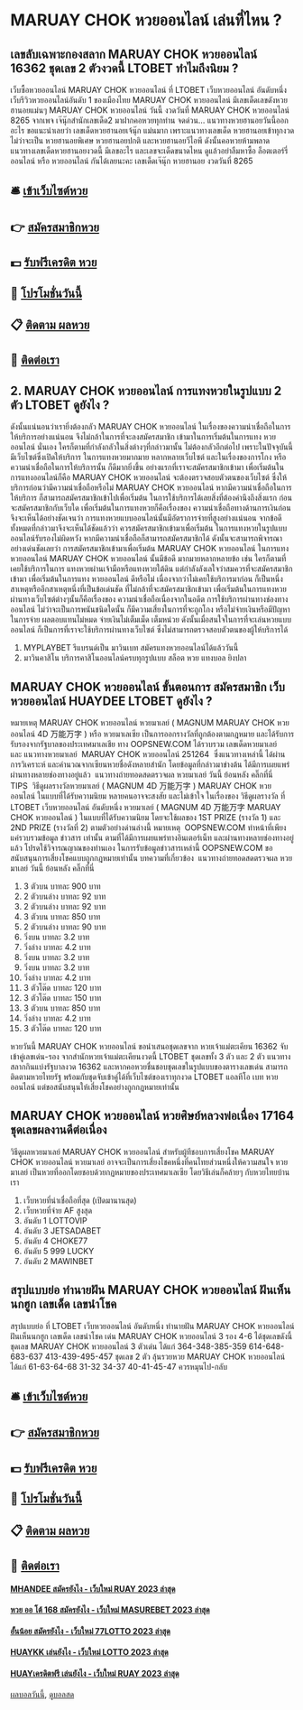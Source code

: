 # MARUAY CHOK หวยออนไลน์ เล่นที่ไหน ?
## เลขลับเฉพาะกองสลาก MARUAY CHOK หวยออนไลน์ 16362 ชุดเลข 2 ตัวงวดนี้ LTOBET ทำไมถึงนิยม ?
เว็บซื้อหวยออนไลน์ MARUAY CHOK หวยออนไลน์ ที่ LTOBET เว็บหวยออนไลน์ อันดับหนึ่ง เว็บรีวิวหวยออนไลน์อันดับ 1 ของเมืองไทย MARUAY CHOK หวยออนไลน์ มีเลขเด็ดเลขดังหวยฮานอยแม่นๆ MARUAY CHOK หวยออนไลน์ วันนี้ งวดวันที่ MARUAY CHOK หวยออนไลน์ 8265 จากเพจ เจ๊นุ๊กสำนักเลขเด็ด2 มาฝากคอหวยทุกท่าน จดด่วน… แนวทางหวยฮานอยวันนี้ออกอะไร ขอแนะนำเลยว่า เลขเด็ดหวยฮานอยเจ้นุ๊ก แม่นมาก เพราะแนวทางเลขเด็ด หวยฮานอยเข้าทุกงวด ไม่ว่าจะเป็น หวยฮานอยพิเศษ หวยฮานอยปกติ และหวยฮานอยวีไอพี ดังนั้นคอหวยห้ามพลาด แนวทางเลขเด็ดหวยฮานอยงวดนี้ มีเลขอะไร และเลขจะเด็ดขนาดไหน ดูแล้วอย่าลืมหาซื้อ ล็อตเตอร์รี่ออนไลน์ หรือ หวยออนไลน์ กันได้เลยนะคะ
เลขเด็ดเจ๊นุ๊ก หวยฮานอย งวดวันที่ 8265

## 🛎 [เข้าเว็บไซต์หวย](https://bit.ly/3BG5bNw)
## 👉 [สมัครสมาชิกหวย](https://bit.ly/3BG5bNw)
## 💵 [รับฟรีเครดิต หวย](https://bit.ly/3C3mvgS)
## 👑 [โปรโมชั่นวันนี้](https://bit.ly/3C3mvgS)
## 📋 [ติดตาม ผลหวย](https://bit.ly/3C3mvgS)
## 📱 [ติดต่อเรา](https://bit.ly/3C3mvgS)

## 2. MARUAY CHOK หวยออนไลน์ การแทงหวยในรูปแบบ 2 ตัว LTOBET ดูยังไง ?
ดังนั้นแน่นอนว่าเรายิ่งต้องกลัว MARUAY CHOK หวยออนไลน์ ในเรื่องของความน่าเชื่อถือในการให้บริการอย่างแน่นอน จึงไม่กล้าในการที่จะลงสมัครสมาชิก เข้ามาในการเริ่มต้นในการแทง หวยออนไลน์ นั่นเอง ใครก็ตามที่กำลังกลัวในสิ่งต่างๆที่กล่าวมานั้น ไม่ต้องกลัวอีกต่อไป เพราะในปัจจุบันนี้มีเว็บไซต์ซึ่งเปิดให้บริการ ในการแทงหวยมากมาย หลากหลายเว็บไซต์ และในเรื่องของการโกง หรือความน่าเชื่อถือในการให้บริการนั้น ก็ดีมากยิ่งขึ้น อย่างแรกที่เราจะสมัครสมาชิกเข้ามา เพื่อเริ่มต้นในการแทงออนไลน์ก็คือ MARUAY CHOK หวยออนไลน์ จะต้องตรวจสอบตัวตนของเว็บไซต์ ซึ่งให้บริการก่อนว่ามีความน่าเชื่อถือหรือไม่ MARUAY CHOK หวยออนไลน์ หากมีความน่าเชื่อถือในการให้บริการ ก็สามารถสมัครสมาชิกเข้าไปเพื่อเริ่มต้น ในการใช้บริการได้เลยสิ่งที่ต้องคำนึงถึงสิ่งแรก ก่อนจะสมัครสมาชิกกับเว็บใด เพื่อเริ่มต้นในการแทงหวยก็คือเรื่องของ ความน่าเชื่อถือทางด้านการเงินก่อน
จึงจะเห็นได้อย่างชัดเจนว่า การแทงหวยแบบออนไลน์นั้นมีอัตราการจ่ายที่สูงอย่างแน่นอน จากข้อดีทั้งหมดที่กล่าวมาจึงจะเห็นได้ชัดแล้วว่า ควรสมัครสมาชิกเข้ามาเพื่อเริ่มต้น ในการแทงหวยในรูปแบบออนไลน์รับรองไม่ผิดหวัง
หากมีความน่าเชื่อถือก็สามารถสมัครสมาชิกได้ ดังนั้นจะสามารถพิจารณาอย่างเด่นชัดเลยว่า การสมัครสมาชิกเข้ามาเพื่อเริ่มต้น MARUAY CHOK หวยออนไลน์ ในการแทง หวยออนไลน์ MARUAY CHOK หวยออนไลน์ นั้นมีข้อดี มากมายหลากหลายข้อ เช่น
ใครก็ตามที่เคยใช้บริการในการ แทงหวยผ่านเจ้ามือหรือแทงหวยใต้ดิน แต่กำลังลังเลใจว่าสมควรที่จะสมัครสมาชิกเข้ามา เพื่อเริ่มต้นในการแทง หวยออนไลน์ ดีหรือไม่ เนื่องจากว่าไม่เคยใช้บริการมาก่อน ก็เป็นหนึ่งสาเหตุหรืออีกสาเหตุหนึ่งที่เป็นข้อเด่นชัด ที่ไม่กล้าที่จะสมัครสมาชิกเข้ามา เพื่อเริ่มต้นในการแทงหวย ผ่านทางเว็บไซต์ต่างๆนั้นก็คือเรื่องของ ความน่าเชื่อถือเนื่องจากในอดีต การใช้บริการผ่านทางช่องทางออนไลน์ ไม่ว่าจะเป็นการพนันชนิดใดนั้น ก็มีความเสี่ยงในการที่จะถูกโกง หรือไม่จ่ายเงินหรือมีปัญหาในการจ่าย ผลตอบแทนไม่หมด จ่ายเงินไม่เต็มเม็ด เต็มหน่วย ดังนั้นเมื่อสนใจในการที่จะเล่นหวยแบบออนไลน์ ก็เป็นการที่เราจะใช้บริการผ่านทางเว็บไซต์ ซึ่งไม่สามารถตรวจสอบตัวตนของผู้ให้บริการได้
1. MYPLAYBET รีแบรนด์เป็น มาวินเบท สมัครแทงหวยออนไลน์ได้แล้ววันนี้
2. มาวินคาสิโน บริการคาสิโนออนไลน์ครบทุกรูปแบบ สล็อต หวย แทงบอล ยิงปลา

## MARUAY CHOK หวยออนไลน์ ขั้นตอนการ สมัครสมาชิก เว็บหวยออนไลน์ HUAYDEE LTOBET ดูยังไง ?
หมายเหตุ MARUAY CHOK หวยออนไลน์ หวยมาเลย์ ( MAGNUM MARUAY CHOK หวยออนไลน์ 4D 万能万字 ) หรือ หวยมาเลเซีย เป็นการออกรางวัลที่ถูกต้องตามกฎหมาย และได้รับการรับรองจากรัฐบาลของประเทศมาเลเชีย
ทาง OOPSNEW.COM ได้รวบรวม เลขเด็ดหวยมาเลย์ และ แนวทางหวยมาเลย์  MARUAY CHOK หวยออนไลน์ 251264  ซึ่งแนวทางเหล่านี้ ได้ผ่านการวิเคราะห์ และคำนวณจากเซียนหวยชื่อดังหลายสำนัก โดยข้อมูลที่กล่าวมาข่างต้น ได้มีการเผยแพร่ผ่านทางหลายช่องทางอยู่แล้ว
 แนวทางถ่ายทอดสดตรวจผล หวยมาเลย์ วันนี้ ย้อนหลัง คลิ๊กที่นี่  
TIPS  วิธีดูผลรางวัลหวยมาเลย์ ( MAGNUM 4D 万能万字 ) MARUAY CHOK หวยออนไลน์ ในแบบที่ได้รับความนิยม
หลายคนอาจจะสงสัย และไม่เข้าใจ ในเรื่องของ วิธีดูผลรางวัล ที่ LTOBET เว็บหวยออนไลน์ อันดับหนึ่ง หวยมาเลย์ ( MAGNUM 4D 万能万字 MARUAY CHOK หวยออนไลน์ ) ในแบบที่ได้รับความนิยม โดยจะใช้ผลของ 1ST PRIZE (รางวัล 1) และ 2ND PRIZE (รางวัลที่ 2) ตามตัวอย่างด่านล่างนี้
หมายเหตุ  OOPSNEW.COM ทำหน้าที่เพียงแค่รวบรวมข้อมูล ข่าวสาร เท่านั้น ตามที่ได้มีการเผยแพร่ทางอินเตอร์เน็ท และผ่านทางหลายช่องทางอยู่แล้ว โปรดใช้วิจารณญาณของท่านเอง ในการรับข้อมูลข่าวสารเหล่านี้ OOPSNEW.COM ขอสนับสนุนการเสี่ยงโชคแบบถูกกฎหมายเท่านั้น
บทความที่เกี่ยวข้อง
 แนวทางถ่ายทอดสดตรวจผล หวยมาเลย์ วันนี้ ย้อนหลัง คลิ๊กที่นี่  
1. 3 ตัวบน บาทละ 900 บาท
2. 2 ตัวบนล่าง บาทละ 92 บาท
3. 2 ตัวบนล่าง บาทละ 92 บาท
4. 3 ตัวบน บาทละ 850 บาท
5. 2 ตัวบนล่าง บาทละ 90 บาท
6. วิ่งบน บาทละ 3.2 บาท
7. วิ่งล่าง บาทละ 4.2 บาท
8. วิ่งบน บาทละ 3.2 บาท
9. วิ่งบน บาทละ 3.2 บาท
10. วิ่งล่าง บาทละ 4.2 บาท
11. 3 ตัวโต๊ด บาทละ 120 บาท
12. 3 ตัวโต๊ด บาทละ 150 บาท
13. 3 ตัวบน บาทละ 850 บาท
14. วิ่งล่าง บาทละ 4.2 บาท
15. 3 ตัวโต๊ด บาทละ 120 บาท

หวยวันนี้ MARUAY CHOK หวยออนไลน์ ขอนำเสนอชุดเลขจาก หวยเจ้าแม่ตะเคียน 16362 จับเข้าคู่เลขเด่น-รอง จากสำนักหวยเจ้าแม่ตะเคียนงวดนี้ LTOBET ชุดเลขทั้ง 3 ตัว และ 2 ตัว แนวทางสลากกินแบ่งรัฐบาลงวด 16362 และหากคอหวยชื่นชอบชุดเลขในรูปแบบของตารางเลขเด่น สามารถติดตามหวยไทยรัฐ พร้อมกับชุดจับเข้าคู่ได้ที่เว็บไซต์ของเราทุกงวด LTOBET แอลทีโอ เบท หวยออนไลน์ แต่ขอสนับสนุนให้เสี่ยงโชคอย่างถูกกฎหมายเท่านั้น

## MARUAY CHOK หวยออนไลน์ หวยศิษย์หลวงพ่อเนื่อง 17164 ชุดเลขผลงานดีต่อเนื่อง
วิธีดูผลหวยมาเลย์ MARUAY CHOK หวยออนไลน์ สำหรับผู้ทีชอบการเสี่ยงโชค MARUAY CHOK หวยออนไลน์ หวยมาเลย์ อาจจะเป็นการเสี่ยงโชคหนึ่งที่คนไทยส่วนหนึ่งให้ความสนใจ หวยมาเลย์ เป็นหวยที่ออกโดยชอบด้วยกฏหมายของประเทศมาเลเซีย โดยวิธีเล่นก็คล้ายๆ กับหวยไทยบ้านเรา
1. เว็บหวยที่น่าเชื่อถือที่สุด (เปิดมานานสุด)
2. เว็บหวยที่จ่าย AF สูงสุด
3. อันดับ 1 LOTTOVIP
4. อันดับ 3 JETSADABET
5. อันดับ 4 CHOKE77
6. อันดับ 5 999 LUCKY
7. อันดับ 2 MAWINBET

## สรุปแบบย่อ ทำนายฝัน MARUAY CHOK หวยออนไลน์ ฝันเห็นนกฮูก เลขเด็ด เลขนำโชค
สรุปแบบย่อ ที่ LTOBET เว็บหวยออนไลน์ อันดับหนึ่ง ทำนายฝัน MARUAY CHOK หวยออนไลน์ ฝันเห็นนกฮูก เลขเด็ด เลขนำโชค เด่น MARUAY CHOK หวยออนไลน์ 3 รอง 4-6 ได้ชุดเลขดังนี้
ชุดเลข MARUAY CHOK หวยออนไลน์ 3 ตัวเด่น ได้แก่
364-348-385-359
614-648-683-637
413-439-495-457
ชุดเลข 2 ตัว ลุ้นรวยหวย MARUAY CHOK หวยออนไลน์ ได้แก่
61-63-64-68
31-32
34-37
40-41-45-47
ควรหมุนไป-กลับ

## 🛎 [เข้าเว็บไซต์หวย](https://bit.ly/3BG5bNw)
## 👉 [สมัครสมาชิกหวย](https://bit.ly/3BG5bNw)
## 💵 [รับฟรีเครดิต หวย](https://bit.ly/3C3mvgS)
## 👑 [โปรโมชั่นวันนี้](https://bit.ly/3C3mvgS)
## 📋 [ติดตาม ผลหวย](https://bit.ly/3C3mvgS)
## 📱 [ติดต่อเรา](https://bit.ly/3C3mvgS)

#### [MHANDEE สมัครยังไง - เว็บใหม่ RUAY 2023 ล่าสุด](https://atom.io/themes/mhandee%20สมัครยังไง%20-%20เว็บใหม่%20ruay%202023%20ล่าสุด)
#### [หวย ออ โต้ 168 สมัครยังไง - เว็บใหม่ MASUREBET 2023 ล่าสุด](https://atom.io/themes/หวย%20ออ%20โต้%20168%20สมัครยังไง%20-%20เว็บใหม่%20masurebet%202023%20ล่าสุด)
#### [อั้นน้อย สมัครยังไง - เว็บใหม่ 77LOTTO 2023 ล่าสุด](https://atom.io/themes/อั้นน้อย%20สมัครยังไง%20-%20เว็บใหม่%2077lotto%202023%20ล่าสุด)
#### [HUAYKK เล่นยังไง - เว็บใหม่ LOTTO 2023 ล่าสุด](https://atom.io/themes/huaykk%20เล่นยังไง%20-%20เว็บใหม่%20lotto%202023%20ล่าสุด)
#### [HUAYเครดิตฟรี เล่นยังไง - เว็บใหม่ RUAY 2023 ล่าสุด](https://atom.io/themes/huayเครดิตฟรี%20เล่นยังไง%20-%20เว็บใหม่%20ruay%202023%20ล่าสุด)

[ผลบอลวันนี้](https://siamsport.tv "ผลบอลวันนี้"), [ดูบอลสด](https://siamsport.tv/ดูบอลสด "ดูบอลสด")